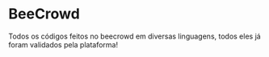 # BeeCrowd
Todos os códigos feitos no beecrowd em diversas linguagens, todos eles já foram validados pela plataforma!